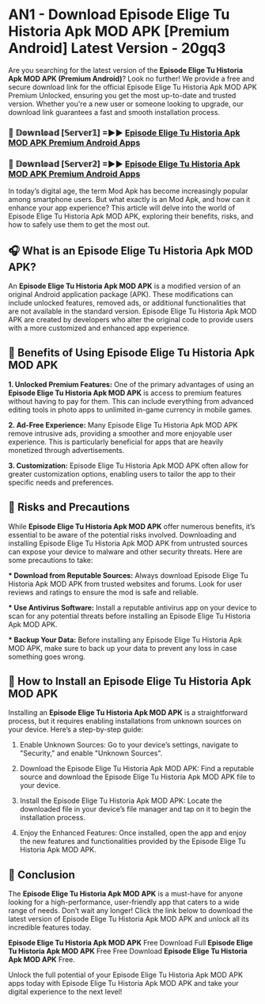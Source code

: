 # AN1 - Download Episode Elige Tu Historia Apk MOD APK [Premium Android] Latest Version - 20gq3

Are you searching for the latest version of the <strong>Episode Elige Tu Historia Apk MOD APK (Premium Android)</strong>? Look no further! We provide a free and secure download link for the official Episode Elige Tu Historia Apk MOD APK Premium Unlocked, ensuring you get the most up-to-date and trusted version. Whether you're a new user or someone looking to upgrade, our download link guarantees a fast and smooth installation process.


<h3>🔴 𝔻𝕠𝕨𝕟𝕝𝕠𝕒𝕕 [𝕊𝕖𝕣𝕧𝕖𝕣𝟙] =►► <a href="https://aan1.pages.dev?q=Episode+Elige+Tu+Historia+Apk+MOD+APK&ref=C5R">Episode Elige Tu Historia Apk MOD APK Premium Android Apps</a></h3>

<h3>🔴 𝔻𝕠𝕨𝕟𝕝𝕠𝕒𝕕 [𝕊𝕖𝕣𝕧𝕖𝕣𝟚] =►► <a href="https://aan1.pages.dev?q=Episode+Elige+Tu+Historia+Apk+MOD+APK&ref=R4T">Episode Elige Tu Historia Apk MOD APK Premium Android Apps</a></h3>


In today’s digital age, the term Mod Apk has become increasingly popular among smartphone users. But what exactly is an Mod Apk, and how can it enhance your app experience? This article will delve into the world of Episode Elige Tu Historia Apk MOD APK, exploring their benefits, risks, and how to safely use them to get the most out.


<h2>🎧 What is an Episode Elige Tu Historia Apk MOD APK?</h2>

An <strong>Episode Elige Tu Historia Apk MOD APK</strong> is a modified version of an original Android application package (APK). These modifications can include unlocked features, removed ads, or additional functionalities that are not available in the standard version. Episode Elige Tu Historia Apk MOD APK are created by developers who alter the original code to provide users with a more customized and enhanced app experience.


<h2>🌟 Benefits of Using Episode Elige Tu Historia Apk MOD APK</h2>

<strong> 1. Unlocked Premium Features:</strong> One of the primary advantages of using an <strong>Episode Elige Tu Historia Apk MOD APK</strong> is access to premium features without having to pay for them. This can include everything from advanced editing tools in photo apps to unlimited in-game currency in mobile games.

<strong> 2. Ad-Free Experience:</strong> Many Episode Elige Tu Historia Apk MOD APK remove intrusive ads, providing a smoother and more enjoyable user experience. This is particularly beneficial for apps that are heavily monetized through advertisements.

<strong> 3. Customization:</strong> Episode Elige Tu Historia Apk MOD APK often allow for greater customization options, enabling users to tailor the app to their specific needs and preferences.


<h2>🚀 Risks and Precautions</h2>

While <strong>Episode Elige Tu Historia Apk MOD APK</strong> offer numerous benefits, it’s essential to be aware of the potential risks involved. Downloading and installing Episode Elige Tu Historia Apk MOD APK from untrusted sources can expose your device to malware and other security threats. Here are some precautions to take:

<strong> * Download from Reputable Sources:</strong> Always download Episode Elige Tu Historia Apk MOD APK from trusted websites and forums. Look for user reviews and ratings to ensure the mod is safe and reliable.

<strong> * Use Antivirus Software:</strong> Install a reputable antivirus app on your device to scan for any potential threats before installing an Episode Elige Tu Historia Apk MOD APK.

<strong> * Backup Your Data:</strong> Before installing any Episode Elige Tu Historia Apk MOD APK, make sure to back up your data to prevent any loss in case something goes wrong.


<h2>🤔 How to Install an Episode Elige Tu Historia Apk MOD APK</h2>

Installing an <strong>Episode Elige Tu Historia Apk MOD APK</strong> is a straightforward process, but it requires enabling installations from unknown sources on your device. Here’s a step-by-step guide:

 1. Enable Unknown Sources: Go to your device’s settings, navigate to "Security," and enable "Unknown Sources".

 2. Download the Episode Elige Tu Historia Apk MOD APK: Find a reputable source and download the Episode Elige Tu Historia Apk MOD APK file to your device.

 3. Install the Episode Elige Tu Historia Apk MOD APK: Locate the downloaded file in your device’s file manager and tap on it to begin the installation process.

 4. Enjoy the Enhanced Features: Once installed, open the app and enjoy the new features and functionalities provided by the Episode Elige Tu Historia Apk MOD APK.


<h2>🎯 <strong>Conclusion</strong></h2>

The <strong>Episode Elige Tu Historia Apk MOD APK</strong> is a must-have for anyone looking for a high-performance, user-friendly app that caters to a wide range of needs. Don’t wait any longer! Click the link below to download the latest version of Episode Elige Tu Historia Apk MOD APK and unlock all its incredible features today.

<strong>Episode Elige Tu Historia Apk MOD APK</strong> Free Download Full <strong>Episode Elige Tu Historia Apk MOD APK</strong> Free Free Download <strong>Episode Elige Tu Historia Apk MOD APK</strong> Free.

Unlock the full potential of your Episode Elige Tu Historia Apk MOD APK apps today with Episode Elige Tu Historia Apk MOD APK and take your digital experience to the next level!